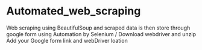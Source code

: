 # Automated_web_scraping
Web scraping using BeautifulSoup and scraped data is then store through google form using Automation by Selenium  /
Download webdriver and unzip
Add your Google form link and webDriver loation
